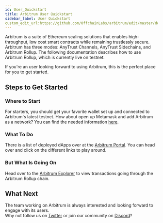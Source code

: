 ```yaml
---
id: User_Quickstart
title: Arbitrum User Quickstart
sidebar_label: User Quickstart
custom_edit_url:https://github.com/OffchainLabs/arbitrum/edit/master/docs/Developer_Quickstart.md
---
```


Arbitrum is a suite of Ethereum scaling solutions that enables high-throughput, low cost smart contracts while remaining trustlessly secure. Arbitrum has three modes: AnyTrust Channels, AnyTrust Sidechains, and Arbitrum Rollup. The following documentation describes how to use Arbitrum Rollup, which is currently live on testnet.

If you're an user looking forward to using Arbitrum, this is the perfect place for you to get started.

## Steps to Get Started

### Where to Start

For starters, you should get your favorite wallet set up and connected to Arbitrum's latest testnet. How about open up Metamask and add Arbitrum as a network? You can find the needed information [here](Public_Testnet.md#connection-information).

### What To Do

There is a list of deployed dApps over at the [Arbitrum Portal](https://portal.arbitrum.io/). You can head over and click on the different links to play around.

### But What Is Going On

Head over to the [Arbitrum Explorer](https://explorer.arbitrum.io/) to view transactions going through the Arbitrum Rollup chain.

## What Next

The team working on Arbitrum is always interested and looking forward to engage with its users.  
Why not follow us on [Twitter](https://twitter.com/arbitrum) or join our community on [Discord](https://discord.gg/5KE54JwyTs)?
